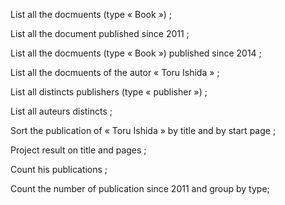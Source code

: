 List all the docmuents (type « Book ») ;

List all the document published since 2011 ;

List all the docmuents (type « Book ») published since 2014 ;

List all the docmuents of the autor « Toru Ishida » ;

List all distincts publishers (type « publisher ») ;

List all auteurs distincts ;

Sort the publication of « Toru Ishida » by title and by start page ;

Project result on title and pages ;

Count his publications ;

Count the number of publication since 2011 and group by type;